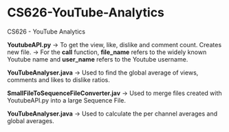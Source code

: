 # CS626-YouTube-Analytics
CS626 - YouTube Analytics

**YoutubeAPI.py**
-> To get the view, like, dislike and comment count. Creates new file.
-> For the **call** function, **file_name** refers to the widely known Youtube name and **user_name** refers to the Youtube username.

**YouTubeAnalyser.java**
-> Used to find the global average of views, comments and likes to dislike ratios.

**SmallFileToSequenceFileConverter.jav**
-> Used to merge files created with YoutubeAPI.py into a large Sequence File. 

**YouTubeAnalyser.java**
-> Used to calculate the per channel averages and global averages. 

